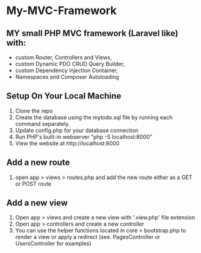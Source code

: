 # My-MVC-Framework

## MY small PHP MVC framework (Laravel like) with: 
- custom Router, Controllers and Views,
- custom Dynamic PDO CRUD Query Builder, 
- custom Dependency injection Container, 
- Namespaces and Composer Autoloading

## Setup On Your Local Machine
1. Clone the repo
2. Create the database using the mytodo.sql file by running each command separately.
3. Update config.php for your database connection
4. Run PHP's built-in webserver "php -S localhost:8000"
5. View the website at http://localhost:8000

 ## Add a new route
1. open app > views > routes.php and add the new route either as a GET or POST route

 ## Add a new view
1. Open app > views and create a new view with '.view.php' file extension
2. Open app > controllers and create a new controller
3. You can use the helper functions located in core > bootstrap.php to render a view or apply a redirect (see. PagesController or UsersController for examples)
